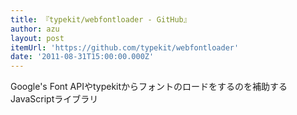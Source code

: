 ```yaml
---
title: 『typekit/webfontloader - GitHub』
author: azu
layout: post
itemUrl: 'https://github.com/typekit/webfontloader'
date: '2011-08-31T15:00:00.000Z'
---
```

Google's Font APIやtypekitからフォントのロードをするのを補助するJavaScriptライブラリ
